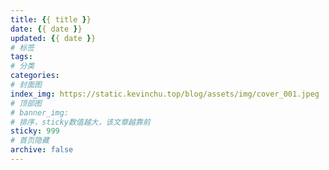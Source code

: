 ```yaml
---
title: {{ title }}
date: {{ date }}
updated: {{ date }}
# 标签
tags: 
# 分类
categories: 
# 封面图
index_img: https://static.kevinchu.top/blog/assets/img/cover_001.jpeg
# 顶部图
# banner_img: 
# 排序，sticky数值越大，该文章越靠前
sticky: 999
# 首页隐藏
archive: false
---
```

<script>
MathJax = {
  tex: {
    inlineMath: [['$', '$'], ['\\(', '\\)']]
  }
};
</script>
<script id="MathJax-script" async
  src="https://cdn.jsdelivr.net/npm/mathjax@3/es5/tex-chtml.js">
</script>